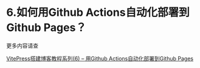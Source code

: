 # 6.如何用Github Actions自动化部署到Github Pages？

更多内容请查

[VitePress搭建博客教程系列(6) – 用Github Actions自动化部署到Github Pages](http://www.qianduan8.com/2072.html)